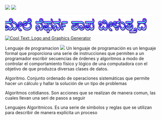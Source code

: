 ![](http://www.bettshow.com/library_5/1738756_assocImage_2.png?rndUUID=935D8560-F6D9-649D-B65F22B5D35C8F97)
![](http://media.comicbook.com/2017/07/urgot-1008777.jpg)

<a href="https://cooltext.com"><img src="cooltext335134913593272.png" width="477" height="65" alt="T E M P L E T E" /></a>
<a href="http://cooltext.com" target="_top"><img src="https://cooltext.com/images/ct_pixel.gif" width="80" height="15" alt="Cool Text: Logo and Graphics Generator" border="0" /></a>

  
Lenguaje de programacion
![](https://upload.wikimedia.org/wikipedia/commons/thumb/d/d0/Classes_and_Methods.png/300px-Classes_and_Methods.png)
Un lenguaje de programación es un lenguaje formal que proporciona una serie de instrucciones que permiten a un programador escribir secuencias de órdenes y algoritmos a modo de controlar el comportamiento físico y lógico de una computadora con el objetivo de que produzca diversas clases de datos.

Algoritmo.
Conjunto ordenado de operaciones sistemáticas que permite hacer un cálculo y hallar la solución de un tipo de problemas

Algoritmos cotidianos.
Son acciones que se realizan de manera comun, las cuales llevan una seri de pasos a seguir

Lenguajes Algoritmicos.
Es una serie de símbolos y reglas que se utilizan para describir de manera explícita un proceso
